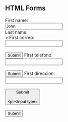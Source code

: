 >
<html>
<body>

<h2>HTML Forms</h2>

<form action="/action_page.php">
  <label for="fname">First name:</label><br>
  <input type="text" id="fname" name="fname" value="John"><br>
  <label for="lname">Last name:</label><br>>
<html>
<body>

<form action="/action_page.php">
  <label for="fname">First correo:</label><br>
  <input type="text" id="fname" correo="fname"><br><br>
  <input type="submit" value="Submit">

  <form action="/action_page.php">
  <label for="fname">First telefono:</label><br>
  <input type="text" id="fname" telefono="fname"><br><br>
  <input type="submit" value="Submit">
  
  <form action="/action_page.php">
  <label for="fname">First direccion:</label><br>
  <input type="text" id="fname" direccion="fname"><br><br>
  <input type="submit" value="Submit
                              
<input type="text" id="lname" numero de productos="lname" value="Doe"><br><br>
  <input type="submit" value="Submit">
</form>  

